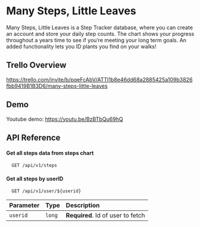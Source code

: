 
# Many Steps, Little Leaves

Many Steps, Little Leaves is a Step Tracker database, where you can create an account and store your daily step counts. The chart shows your progress throughout a years time to see if you’re meeting your long term goals. An added functionality lets you ID plants you find on your walks!
## Trello Overview
https://trello.com/invite/b/pqeFcAbV/ATTI1b8e46dd68a2885425a109b3826fbb9419B1B3D6/many-steps-little-leaves
## Demo

Youtube demo: https://youtu.be/BzBTbQu69hQ


## API Reference

#### Get all steps data from steps chart

```http
  GET /api/v1/steps
```
#### Get all steps by userID

```http
  GET /api/v1/user/${userid}
```

| Parameter | Type     | Description                       |
| :-------- | :------- | :-------------------------------- |
| `userid`      | `long` | **Required**. Id of user to fetch |




